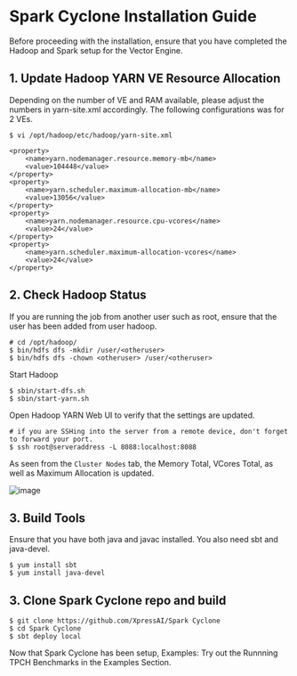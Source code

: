 # Spark Cyclone Installation Guide


Before proceeding with the installation, ensure that you have completed the Hadoop and Spark setup for the Vector Engine.

## 1. Update Hadoop YARN VE Resource Allocation

Depending on the number of VE and RAM available, please adjust the numbers in yarn-site.xml accordingly. The following configurations was for 2 VEs.

	$ vi /opt/hadoop/etc/hadoop/yarn-site.xml

	<property>
        <name>yarn.nodemanager.resource.memory-mb</name>
        <value>104448</value>
    </property> 
    <property>
        <name>yarn.scheduler.maximum-allocation-mb</name>
        <value>13056</value>
    </property>
    <property>
        <name>yarn.nodemanager.resource.cpu-vcores</name>
        <value>24</value>
    </property>
    <property>
        <name>yarn.scheduler.maximum-allocation-vcores</name>
        <value>24</value>
    </property>

## 2. Check Hadoop Status

If you are running the job from another user such as root, ensure that the user has been added from user hadoop.

    # cd /opt/hadoop/
	$ bin/hdfs dfs -mkdir /user/<otheruser>
	$ bin/hdfs dfs -chown <otheruser> /user/<otheruser>

Start Hadoop

    $ sbin/start-dfs.sh
    $ sbin/start-yarn.sh

Open Hadoop YARN Web UI to verify that the settings are updated. 

    # if you are SSHing into the server from a remote device, don't forget to forward your port.
    $ ssh root@serveraddress -L 8088:localhost:8088 

As seen from the ```Cluster Nodes``` tab, the Memory Total, VCores Total, as well as Maximum Allocation is updated.

![image](https://user-images.githubusercontent.com/68586800/137414646-4ce66a4e-2f4f-4817-a5a1-686ab349a2a3.png)


## 3. Build Tools

Ensure that you have both java and javac installed. You also need sbt and java-devel.

	$ yum install sbt
	$ yum install java-devel

## 3. Clone Spark Cyclone repo and build

	$ git clone https://github.com/XpressAI/Spark Cyclone
	$ cd Spark Cyclone
	$ sbt deploy local

Now that Spark Cyclone has been setup, Examples: Try out the Runnning TPCH Benchmarks in the Examples Section.